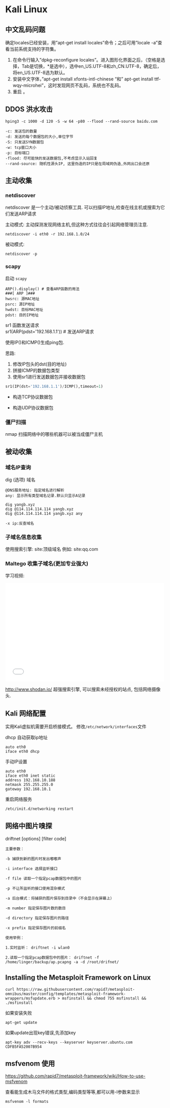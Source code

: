 # Kali Linux

## 中文乱码问题
确定locales已经安装，用”apt-get install locales”命令；之后可用”locale -a”查看当前系统支持的字符集。

1. 在命令行输入”dpkg-reconfigure locales”。进入图形化界面之后，（空格是选择，Tab是切换，*是选中），选中en_US.UTF-8和zh_CN.UTF-8，确定后，将en_US.UTF-8选为默认。
2. 安装中文字体，”apt-get install xfonts-intl-chinese “和” apt-get install ttf-wqy-microhei”，这时发现网页不乱码，系统也不乱码。
3. 重启 。

## DDOS 洪水攻击
```
hping3 -c 1000 -d 120 -S -w 64 -p80 --flood --rand-source baidu.com

-c: 发送包的数量
-d: 发送的每个数据包的大小,单位字节
-S: 只发送SYN数据包
-w: tcp窗口大小
-p: 目标端口
-flood: 尽可能快的发送数据包,不考虑显示入站回复
--rand-source: 随机性源头IP, 这里伪造的IP只是在局域网伪造,外网出口会还原
```

## 主动收集

### netdiscover
netdiscover 是一个主动/被动侦察工具. 可以扫描IP地址,检查在线主机或搜索为它们发送ARP请求

主动模式: 主动探测发现网络主机,但这种方式往往会引起网络管理员注意.

```
netdiscover -i eth0 -r 192.168.1.0/24
```

被动模式: 
```
netdiscover -p
```
### scapy
启动 `scapy` 

```
ARP().display() # 查看ARP函数的用法
###[ ARP ]###
hwsrc: 源MAC地址
psrc: 源IP地址
hwdst: 目标MAC地址
pdst: 目的IP地址
```

sr1 函数发送请求  
sr1(ARP(pdst='192.168.1.1')) # 发送ARP请求

使用IP()和ICMP()生成ping包.

思路: 
1. 修改IP包头的dst(目的地址)
2. 拼接ICMP的数据包类型
3. 使用sr1进行发送数据包并接收数据包

```python
sr1(IP(dst='192.168.1.1')/ICMP(),timeout=1)
```

* 构造TCP协议数据包

* 构造UDP协议数据包

### 僵尸扫描

nmap 扫描网络中的哪些机器可以被当成僵尸主机


## 被动收集

### 域名IP查询

dig (选项) 域名
```
@DNS服务地址: 指定域名进行解析
any: 显示所有类型域名记录.默认只显示A记录

dig yangb.xyz
dig @114.114.114.114 yangb.xyz
dig @114.114.114.114 yangb.xyz any

-x ip:反查域名
```

### 子域名信息收集

使用搜索引擎: site:顶级域名 例如: site:qq.com

### Maltego 收集子域名(更加专业强大)
学习视频:
<iframe height='309' width='500' src="//player.bilibili.com/player.html?aid=61881006&bvid=BV1Kt411u73T&cid=122929540&page=10" scrolling="no" border="0" frameborder="no" framespacing="0" allowfullscreen="true"> </iframe>

http://www.shodan.io/ 超强搜索引擎, 可以搜索未经授权的站点, 包括网络摄像头.


## Kali 网络配置

实用Kali虚拟机需要开启桥接模式。
修改`/etc/network/interfaces`文件

dhcp 自动获取ip地址
```
auto eth0
iface eth0 dhcp
```

手动IP设置
```
auto eth0
iface eth0 inet static
address 192.168.10.188
netmask 255.255.255.0
gateway 192.168.10.1
```

重启网络服务

```sh
/etc/init.d/networking restart
```


## 网络中图片嗅探
driftnet [options] [filter code]

```
主要参数：

-b 捕获到新的图片时发出嘟嘟声

-i interface 选择监听接口

-f file 读取一个指定pcap数据包中的图片

-p 不让所监听的接口使用混杂模式

-a 后台模式：将捕获的图片保存到目录中（不会显示在屏幕上）

-m number 指定保存图片数的数目

-d directory 指定保存图片的路径

-x prefix 指定保存图片的前缀名

使用举例：

1.实时监听： driftnet -i wlan0

2.读取一个指定pcap数据包中的图片： driftnet -f /home/linger/backup/ap.pcapng -a -d /root/drifnet/

```

## Installing the Metasploit Framework on Linux

```
curl https://raw.githubusercontent.com/rapid7/metasploit-omnibus/master/config/templates/metasploit-framework-wrappers/msfupdate.erb > msfinstall && chmod 755 msfinstall && ./msfinstall
```

如果安装失败
```
apt-get update
```

如果update出现key错误,先添加key
```
apt-key adv --recv-keys --keyserver keyserver.ubuntu.com CDFB5FA52007B954
```

## msfvenom 使用

<https://github.com/rapid7/metasploit-framework/wiki/How-to-use-msfvenom>

查看能生成木马文件的格式类型,编码类型等等,都可以用-l参数来显示
```
msfvenom -l formats
```